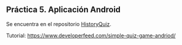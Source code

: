 ## Práctica 5. Aplicación Android

Se encuentra en el repositorio [HistoryQuiz](https://github.com/STiago/HistoryQuiz).

Tutorial: https://www.developerfeed.com/simple-quiz-game-andriod/
